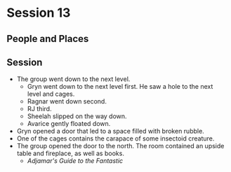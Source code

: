 # Session 13
## People and Places
## Session
* The group went down to the next level.
	* Gryn went down to the next level first. He saw a hole to the next level and cages.
	* Ragnar went down second.
	* RJ third.
	* Sheelah slipped on the way down.
	* Avarice gently floated down.
* Gryn opened a door that led to a space filled with broken rubble.
* One of the cages contains the carapace of some insectoid creature.
* The group opened the door to the north. The room contained an upside table and fireplace, as well as books.
	* _Adjamar's Guide to the Fantastic_
<!--stackedit_data:
eyJoaXN0b3J5IjpbLTIwMTA0ODAwODYsLTIxMDYyNTIyMDksLT
ExOTEzNjExMDNdfQ==
-->